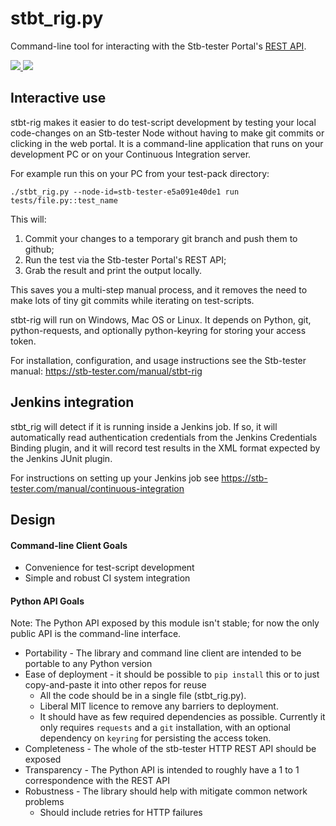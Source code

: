 # stbt_rig.py

Command-line tool for interacting with the Stb-tester Portal's [REST API].

[REST API]: https://stb-tester.com/manual/rest-api-v2

<a href="https://github.com/stb-tester/stbt-rig/actions?query=branch%3Amain">
 <img src="https://github.com/stb-tester/stbt-rig/actions/workflows/lint.yml/badge.svg">
 <img src="https://github.com/stb-tester/stbt-rig/actions/workflows/pytest.yml/badge.svg">
</a>

## Interactive use

stbt-rig makes it easier to do test-script development by testing your local
code-changes on an Stb-tester Node without having to make git commits or
clicking in the web portal. It is a command-line application that runs on your
development PC or on your Continuous Integration server.

For example run this on your PC from your test-pack directory:

    ./stbt_rig.py --node-id=stb-tester-e5a091e40de1 run tests/file.py::test_name

This will:

1. Commit your changes to a temporary git branch and push them to github;
2. Run the test via the Stb-tester Portal's REST API;
3. Grab the result and print the output locally.

This saves you a multi-step manual process, and it removes the need to make
lots of tiny git commits while iterating on test-scripts.

stbt-rig will run on Windows, Mac OS or Linux. It depends on Python, git,
python-requests, and optionally python-keyring for storing your access token.

For installation, configuration, and usage instructions see the Stb-tester
manual: https://stb-tester.com/manual/stbt-rig

## Jenkins integration

stbt_rig will detect if it is running inside a Jenkins job. If so, it will
automatically read authentication credentials from the Jenkins Credentials
Binding plugin, and it will record test results in the XML format expected by
the Jenkins JUnit plugin.

For instructions on setting up your Jenkins job see
https://stb-tester.com/manual/continuous-integration

## Design

#### Command-line Client Goals

* Convenience for test-script development
* Simple and robust CI system integration

#### Python API Goals

Note: The Python API exposed by this module isn't stable; for now the only
public API is the command-line interface.

* Portability - The library and command line client are intended to be portable
  to any Python version
* Ease of deployment - it should be possible to `pip install` this or to just
  copy-and-paste it into other repos for reuse
    * All the code should be in a single file (stbt_rig.py).
    * Liberal MIT licence to remove any barriers to deployment.
    * It should have as few required dependencies as possible.  Currently it
      only requires `requests` and a `git` installation, with an
      optional dependency on `keyring` for persisting the access token.
* Completeness - The whole of the stb-tester HTTP REST API should be exposed
* Transparency - The Python API is intended to roughly have a 1 to 1
  correspondence with the REST API
* Robustness - The library should help with mitigate common network problems
    * Should include retries for HTTP failures
